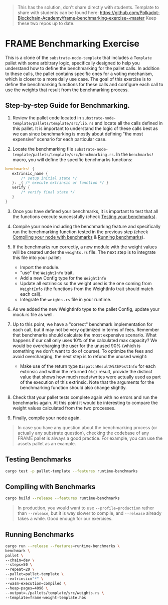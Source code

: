 > This has the solution, don't share directly with students.
> Template to share with students can be found here: https://github.com/Polkadot-Blockchain-Academy/frame-benchmarking-exercise--master
> Keep these two repos up to date.

# FRAME Benchmarking Exercise

This is a clone of the `substrate-node-template` that includes a `Template` pallet with some arbitrary logic, specifically designed to help you understand how to define the benchmarking for the pallet calls.
In addition to these calls, the pallet contains specific ones for a voting mechanism, which is closer to a more daily use case.
The goal of this exercise is to define the benchmarking functions for these calls and configure each call to use the weights that result from the benchmarking process.

## Step-by-step Guide for Benchmarking.

1. Review the pallet code located in `substrate-node-template/pallets/template/src/lib.rs` and locate all the calls defined in this pallet.
   It is important to understand the logic of these calls best as we can since benchmarking is mostly about defining "the most expensive" scenario for each particular case.

2. Locate the benchmarking file `substrate-node-template/pallets/template/src/benchmarking.rs`.
   In the `benchmarks!` macro, you will define the specific benchmarks functions:

```rust
benchmarks! {
   extrinsic_name {
       /* setup initial state */
   }: _{ /* execute extrinsic or function */ }
   verify {
       /* verify final state */
   }
}
```

3.  Once you have defined your benchmarks, it is important to test that all the functions execute successfully (check [Testing your benchmarks](#testing-benchmarks)).

4.  Compile your node including the benchmarking feature and specifically run the benchmarking function tested in the previous step (check [Compiling your node with benchmarks](#compiling-with-benchmarks) & [Running benchmarks](#running-benchmarks)).

5.  If the benchmarks run correctly, a new module with the weight values will be created under the `weights.rs` file.
    The next step is to integrate this file into your pallet:

    - Import the module.
    - "use" the `WeightInfo` trait.
    - Add a new Config type for the `WeightInfo`
    - Update all extrinsics so the weight used is the one coming from `WeightInfo` (the functions from the WeightInfo trait should match each call).
    - Integrate the `weights.rs` file in your runtime.

6.  As we added the new WeightInfo type to the pallet Config, update your mock.rs file as well.

7.  Up to this point, we have a "correct" benchmark implementation for each call, but it may not be very optimized in terms of fees.
    Remember that benchmarks should calculate the most expensive scenario.
    What happens if our call only uses 10% of the calculated max capacity? We would be overcharging the user for the unused 90% (which is something we don't want to do of course).
    To optimize the fees and avoid overcharging, the next step is to refund the unused weight:

    - Make use of the return type `DispatchResultWithPostInfo` for each extrinsic and within the returned `Ok()` result, provide the distinct value that shows how much reads/writes were actually used as part of the execution of this extrinsic.
      Note that the arguments for the benchmarking function should also change slightly.

8.  Check that your pallet tests complete again with no errors and run the benchmarks again.
    At this point it would be interesting to compare the weight values calculated from the two processes.

9.  Finally, compile your node again.

> In case you have any question about the benchmarking process (or actually any substrate question), checking the codebase of any FRAME pallet is always a good practice.
> For example, you can use the assets pallet as an example.

## Testing Benchmarks

```sh
cargo test -p pallet-template --features runtime-benchmarks
```

## Compiling with Benchmarks

```sh
cargo build --release --features runtime-benchmarks
```

> In production, you would want to use `--profile=production` rather than `--release`, but it is way slower to compile, and `--release` already takes a while.
> Good enough for our exercises.

## Running Benchmarks

```sh
cargo run --release --features=runtime-benchmarks \
benchmark \
pallet \
--chain=dev \
--steps=50 \
--repeat=20 \
--pallet=pallet-template \
--extrinsic="*" \
--wasm-execution=compiled \
--heap-pages=4096 \
--output=./pallets/template/src/weights.rs \
--template=frame-weight-template.hbs
```
